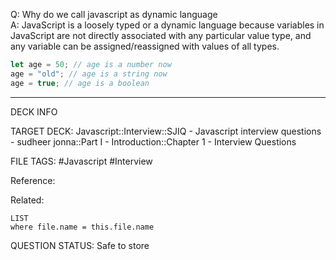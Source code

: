 Q: Why do we call javascript as dynamic language  
A: JavaScript is a loosely typed or a dynamic language because variables in JavaScript are not directly associated with any particular value type, and any variable can be assigned/reassigned with values of all types.
```javascript
let age = 50; // age is a number now
age = "old"; // age is a string now
age = true; // age is a boolean
```
<!--ID: 1693596695615-->

---

DECK INFO

TARGET DECK: Javascript::Interview::SJIQ - Javascript interview questions - sudheer jonna::Part I - Introduction::Chapter 1 - Interview Questions

FILE TAGS: #Javascript #Interview

Reference:

Related:

```dataview
LIST
where file.name = this.file.name
```

QUESTION STATUS: Safe to store